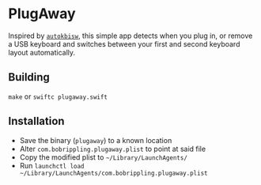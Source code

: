# PlugAway

Inspired by [`autokbisw`], this simple app detects when you plug in, or remove a USB keyboard and switches between your first and second keyboard layout automatically.

[`autokbisw`]: https://github.com/ohueter/autokbisw

## Building

`make` or `swiftc plugaway.swift`

## Installation

- Save the binary (`plugaway`) to a known location
- Alter `com.bobrippling.plugaway.plist` to point at said file
- Copy the modified plist to `~/Library/LaunchAgents/`
- Run `launchctl load ~/Library/LaunchAgents/com.bobrippling.plugaway.plist`
